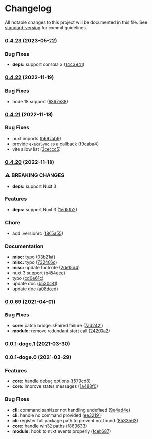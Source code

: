 # Changelog

All notable changes to this project will be documented in this file. See [standard-version](https://github.com/conventional-changelog/standard-version) for commit guidelines.

### [0.4.23](https://github.com/lihbr/nuxt-hue/compare/v0.4.22...v0.4.23) (2023-05-22)


### Bug Fixes

* **deps:** support consola 3 ([1443941](https://github.com/lihbr/nuxt-hue/commit/1443941729d785d8450a2cfb5821b15f689685e8))

### [0.4.22](https://github.com/lihbr/nuxt-hue/compare/v0.4.21...v0.4.22) (2022-11-19)


### Bug Fixes

* node 18 support ([9367e88](https://github.com/lihbr/nuxt-hue/commit/9367e880dd9eb0cd67cacbc3bcfbdfd0a769eff6))

### [0.4.21](https://github.com/lihbr/nuxt-hue/compare/v0.4.20...v0.4.21) (2022-11-18)


### Bug Fixes

* nuxt imports ([b692bb9](https://github.com/lihbr/nuxt-hue/commit/b692bb934d09c26889f8d2711447b687f31d4a69))
* provide `execaSync` as a callback ([f9caba4](https://github.com/lihbr/nuxt-hue/commit/f9caba4334e1185e9f8639cce82454222a267bda))
* vite allow list ([3ceccc5](https://github.com/lihbr/nuxt-hue/commit/3ceccc5042c9a014ff8c11c12a80598672c4b879))

### [0.4.20](https://github.com/lihbr/nuxt-hue/compare/v0.0.69...v0.4.20) (2022-11-18)


### ⚠ BREAKING CHANGES

* **deps:** support Nuxt 3

### Features

* **deps:** support Nuxt 3 ([1ed5fb2](https://github.com/lihbr/nuxt-hue/commit/1ed5fb29209b58cb83ca3d196670079a38683a69))


### Chore

* add .versionrc ([f865a55](https://github.com/lihbr/nuxt-hue/commit/f865a559a0c2067b901fe2d6ac9d2f7056df6ace))


### Documentation

* **misc:** typo ([03b21af](https://github.com/lihbr/nuxt-hue/commit/03b21afdbee0334ab7dd52b9858fda0d8165ccc0))
* **misc:** typo ([732406c](https://github.com/lihbr/nuxt-hue/commit/732406cdf96e2dd54ef507884a43832587da0b22))
* **misc:** update footnote ([2de15d4](https://github.com/lihbr/nuxt-hue/commit/2de15d4ac31985f838b5251c30807469cebda9f9))
* nuxt 3 support ([b454eee](https://github.com/lihbr/nuxt-hue/commit/b454eee657c7dfd873b05694eea6d5f54b6c7ab0))
* typo ([cd0e61c](https://github.com/lihbr/nuxt-hue/commit/cd0e61c6601cf3bc9bec0d54c7c27ee080289864))
* update doc ([b530c81](https://github.com/lihbr/nuxt-hue/commit/b530c81e8ba23c6bda0751327daf77fdfa8544f2))
* update doc ([a08dccd](https://github.com/lihbr/nuxt-hue/commit/a08dccdfca5acb8895f038d44915947072c1c67c))

### [0.0.69](https://github.com/lihbr/nuxt-hue/compare/v0.0.1-doge.1...v0.0.69) (2021-04-01)


### Bug Fixes

* **core:** catch bridge isPaired failure ([7ad242f](https://github.com/lihbr/nuxt-hue/commit/7ad242f368115bacc6aa8b8890d716db06d04af3))
* **module:** remove redundant start call ([24200a2](https://github.com/lihbr/nuxt-hue/commit/24200a215b9bae04421f44519acd545122f4921e))

### [0.0.1-doge.1](https://github.com/lihbr/nuxt-hue/compare/v0.0.1-doge.0...v0.0.1-doge.1) (2021-03-30)

### 0.0.1-doge.0 (2021-03-29)


### Features

* **core:** handle debug options ([f579cd8](https://github.com/lihbr/nuxt-hue/commit/f579cd8d1abf88dbc02560f471ab9961ed9d1fe4))
* **core:** improve status messages ([1a488f0](https://github.com/lihbr/nuxt-hue/commit/1a488f01fb8f818321d8f9ffee4c9e1fefd7541e))


### Bug Fixes

* **cli:** command sanitizer not handling undefined ([9e4ad4e](https://github.com/lihbr/nuxt-hue/commit/9e4ad4ef3246a3fc496eb4feda56ea46393abdff))
* **cli:** handle no command provided ([ee32191](https://github.com/lihbr/nuxt-hue/commit/ee3219160362fc526bfa17bb0a3f2349f08d3614))
* **cli:** register full package path to prevent not found ([8533563](https://github.com/lihbr/nuxt-hue/commit/853356347c0489a2c34477d1850042cb09b3b1b5))
* **core:** handle win32 paths ([f863633](https://github.com/lihbr/nuxt-hue/commit/f86363325c0fe89ed59fa6657ba43532cba2c627))
* **module:** hook to nuxt events properly ([fceb687](https://github.com/lihbr/nuxt-hue/commit/fceb687f82a0cd2de82b5ab6eeaf71fd65fffff7))
